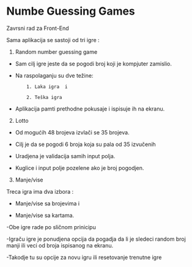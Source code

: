 # Numbe Guessing Games
Zavrsni rad za Front-End

Sama aplikacija se sastoji od tri igre :

1. Random number guessing game

- Sam cilj igre jeste da se pogodi broj koji je kompjuter zamislio.


- Na raspolaganju su dve težine:

          1. Laka igra  i
          
          2. Teška igra


- Aplikacija pamti prethodne pokusaje i ispisuje ih na ekranu.


2. Lotto

- Od mogućih 48 brojeva izvlači se 35 brojeva. 

- Cilj je da se pogodi 6 broja koja su pala od  35 izvučenih

- Uradjena je validacija samih input polja.

- Kuglice i input polje pozelene ako je  broj pogodjen.


3. Manje/vise

Treca igra ima dva izbora : 

- Manje/vise sa brojevima i 

- Manje/vise sa kartama.

-Obe igre rade po sličnom prinicipu

-Igraču igre je ponudjena opcija da pogadja da li je sledeci random broj manji ili veci od broja ispisanog na ekranu.

-Takodje tu su opcije za novu igru ili resetovanje trenutne igre



